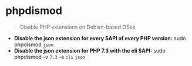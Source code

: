 # phpdismod
> Disable PHP extensions on Debian-based OSes
- **Disable the json extension for every SAPI of every PHP version:**
sudo phpdismod `json`
- **Disable the json extension for PHP 7.3 with the cli SAPI:**
sudo phpdismod -v `7.3` -s `cli` `json`
